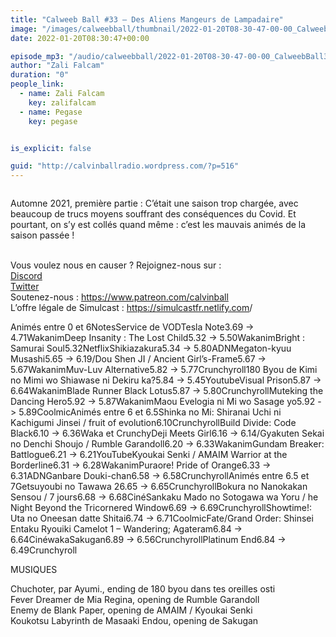 ```yaml
---
title: "Calweeb Ball #33 – Des Aliens Mangeurs de Lampadaire"
image: "/images/calweebball/thumbnail/2022-01-20T08-30-47-00-00_CalweebBall33DesAliensMangeursdeLampadaire.jpg"
date: 2022-01-20T08:30:47+00:00

episode_mp3: "/audio/calweebball/2022-01-20T08-30-47-00-00_CalweebBall33DesAliensMangeursdeLampadaire.mp3"
author: "Zali Falcam"
duration: "0"
people_link: 
  - name: Zali Falcam
    key: zalifalcam
  - name: Pegase
    key: pegase


is_explicit: false

guid: "http://calvinballradio.wordpress.com/?p=516"
---
```


<PodcastHeader/>

<!-- ECRIRE LA DESCRIPTION DE L'EPISODE SOUS CETTE LIGNE -->

<img src="/resources/calweebball/2022-01-20T08-30-47-00-00_CalweebBall33DesAliensMangeursdeLampadaire/c33.jpg" alt="">



 
<a href="" rel="nofollow"></a>
 



<p>Automne 2021, première partie : C’était une saison trop chargée, avec beaucoup de trucs moyens souffrant des conséquences du Covid. Et pourtant, on s’y est collés quand même : c’est les mauvais animés de la saison passée !</p>



<p> <br>Vous voulez nous en causer ? Rejoignez-nous sur :<br><a href="http://discordapp.com/invite/4RnA9v7" rel="nofollow">Discord</a><br><a href="https://twitter.com/Calvinball_FM?lang=fr" rel="nofollow">Twitter</a><br>Soutenez-nous : <a href="https://www.patreon.com/calvinball" rel="nofollow">https://www.patreon.com/calvinball</a><br>L’offre légale de Simulcast : <a href="https://simulcastfr.netlify.com/" rel="nofollow">https://simulcastfr.netlify.com</a>/  </p>



<tr><td>Animés entre 0 et 6</td><td>Notes</td><td>Service de VOD</td></tr><tr><td>Tesla Note</td><td>3.69 -&gt; 4.71</td><td>Wakanim</td></tr><tr><td>Deep Insanity : The Lost Child</td><td>5.32 -&gt; 5.50</td><td>Wakanim</td></tr><tr><td>Bright : Samurai Soul</td><td>5.32</td><td>Netflix</td></tr><tr><td>Shikiazakura</td><td>5.34 -&gt; 5.80</td><td>ADN</td></tr><tr><td>Megaton-kyuu Musashi</td><td>5.65 -&gt; 6.19</td><td>/</td></tr><tr><td>Dou Shen JI / Ancient Girl’s-Frame</td><td>5.67 -&gt; 5.67</td><td>Wakanim</td></tr><tr><td>Muv-Luv Alternative</td><td>5.82 -&gt; 5.77</td><td>Crunchyroll</td></tr><tr><td>180 Byou de Kimi no Mimi wo Shiawase ni Dekiru ka?</td><td>5.84 -&gt; 5.45</td><td>Youtube</td></tr><tr><td>Visual Prison</td><td>5.87 -&gt; 6.64</td><td>Wakanim</td></tr><tr><td>Blade Runner Black Lotus</td><td>5.87 -&gt; 5.80</td><td>Crunchyroll</td></tr><tr><td>Muteking the Dancing Hero</td><td>5.92 -&gt; 5.87</td><td>Wakanim</td></tr><tr><td>Maou Evelogia ni Mi wo Sasage yo</td><td>5.92 -&gt; 5.89</td><td>Coolmic</td></tr><tr><td></td><td></td><td></td></tr><tr><td>Animés entre 6 et 6.5</td><td></td><td></td></tr><tr><td>Shinka no Mi: Shiranai Uchi ni Kachigumi Jinsei / fruit of evolution</td><td>6.10</td><td>Crunchyroll</td></tr><tr><td>Build Divide: Code Black</td><td>6.10 -&gt; 6.36</td><td>Waka et Crunchy</td></tr><tr><td>Deji Meets Girl</td><td>6.16 -&gt; 6.14</td><td>/</td></tr><tr><td>Gyakuten Sekai no Denchi Shoujo / Rumble Garandoll</td><td>6.20 -&gt; 6.33</td><td>Wakanim</td></tr><tr><td>Gundam Breaker: Battlogue</td><td>6.21 -&gt; 6.21</td><td>YouTube</td></tr><tr><td>Kyoukai Senki / AMAIM Warrior at the Borderline</td><td>6.31 -&gt; 6.28</td><td>Wakanim</td></tr><tr><td>Puraore! Pride of Orange</td><td>6.33 -&gt; 6.31</td><td>ADN</td></tr><tr><td>Ganbare Douki-chan</td><td>6.58 -&gt; 6.58</td><td>Crunchyroll</td></tr><tr><td></td><td></td><td></td></tr><tr><td>Animés entre 6.5 et 7</td><td></td><td></td></tr><tr><td>Getsuyoubi no Tawawa 2</td><td>6.65 -&gt; 6.65</td><td>Crunchyroll</td></tr><tr><td>Bokura no Nanokakan Sensou / 7 jours</td><td>6.68 -&gt; 6.68</td><td>Ciné</td></tr><tr><td>Sankaku Mado no Sotogawa wa Yoru / he Night Beyond the Tricornered Window</td><td>6.69 -&gt; 6.69</td><td>Crunchyroll</td></tr><tr><td>Showtime!: Uta no Oneesan datte Shitai</td><td>6.74 -&gt; 6.71</td><td>Coolmic</td></tr><tr><td>Fate/Grand Order: Shinsei Entaku Ryouiki Camelot 1 – Wandering; Agateram</td><td>6.84 -&gt; 6.64</td><td>Cinéwaka</td></tr><tr><td>Sakugan</td><td>6.89 -&gt; 6.56</td><td>Crunchyroll</td></tr><tr><td>Platinum End</td><td>6.84 -&gt; 6.49</td><td>Crunchyroll</td></tr>



<p>MUSIQUES</p>



<p>Chuchoter, par Ayumi., ending de 180 byou dans tes oreilles osti<br>Fever Dreamer de Mia Regina, opening de Rumble Garandoll<br>Enemy de Blank Paper, opening de AMAIM / Kyoukai Senki<br>Koukotsu Labyrinth de Masaaki Endou, opening de Sakugan</p>



<p></p>


